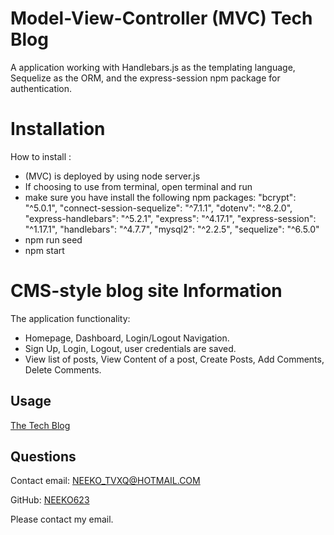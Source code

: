 # Model-View-Controller (MVC) Tech Blog

A application working with Handlebars.js as the templating language, Sequelize as the ORM, and the express-session npm package for authentication.

# Installation

How to install :
- (MVC) is deployed by using node server.js
- If choosing to use from terminal, open terminal and run 
- make sure you have install the following npm packages:
"bcrypt": "^5.0.1",
"connect-session-sequelize": "^7.1.1",
"dotenv": "^8.2.0",
"express-handlebars": "^5.2.1",
"express": "^4.17.1",
"express-session": "^1.17.1",
"handlebars": "^4.7.7",
"mysql2": "^2.2.5",
"sequelize": "^6.5.0"
- npm run seed
- npm start

# CMS-style blog site Information
The application functionality:
- Homepage, Dashboard, Login/Logout Navigation.
- Sign Up, Login, Logout, user credentials are saved.
- View list of posts, View Content of a post, Create Posts, Add Comments, Delete Comments.

## Usage
[The Tech Blog](https://neekoblog2021.herokuapp.com)

## Questions
Contact email: NEEKO_TVXQ@HOTMAIL.COM

GitHub: [NEEKO623](https://github.com/NEEKO623)

Please contact my email.